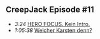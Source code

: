 ## CreepJack Episode #11
* *3:24* [HERO FOCUS. Kein Intro.](https://youtu.be/VkoI_6y8pds?t=204)
* *1:05:38* [Welcher Karsten denn?](https://youtu.be/VkoI_6y8pds?t=3935)
 